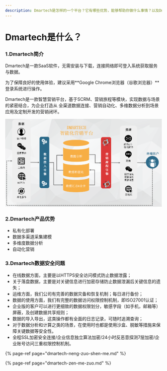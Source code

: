 ```yaml
---
description: Dmartech是怎样的一个平台？它有哪些优势，能够帮助你做什么事情？以及Dmartech的相关平台安全保障
---
```


# Dmartech是什么？

### 1.Dmartech简介

Dmartech是一款SaaS软件，无需安装与下载，连接网络即可登入系统获取服务与数据。

为了保障良好的使用体验，建议采用**Google Chrome浏览器（谷歌浏览器）**登录系统进行操作。

Dmartech是一款智慧营销平台，基于SCRM、营销旅程等模块，实现数据与场景的紧密结合，为企业打造从 全渠道数据连接、营销自动化、多维数据分析到场景应用及定制开发的营销闭环。

![](../.gitbook/assets/new_page_2.png)

### 2.Dmartech产品优势

* 私有化部署
* 数据多渠道采集建模
* 多维度数据分析
* 自动化营销

### 3.Dmartech数据安全问题

* 在线数据方面，主要是以HTTPS安全访问模式防止数据泄露； 
* 关于落盘数据，主要是对关键信息进行加密存储防止数据泄漏后关键信息的遗失；
* 运维方面，我们公司有完善的数据灾备和恢复机制；每日进行备份；
* 数据的使用方面，我们有完整的数据访问权限控制机制，即ISO27001认证； 
* 企业版的客户可以进行更细致的数据权限划分，敏感字段（如手机，邮箱等）屏蔽，及创建数据共享规则；
* 数据的导入导出，这类操作都有全面的日志记录，可随时追溯查询； 
* 对于数据分析和计算之类的场景，在使用时也都是使用沙盒、脱敏等措施来保障关键数据等安全性。 
* 全程SSL加密安全连接/企业信息独立算法加密/24小时反恶意探测7层加密/企业账号访问三重权限控制机制。

{% page-ref page="dmartech-neng-zuo-shen-me.md" %}

{% page-ref page="dmartech-zen-me-zuo.md" %}

